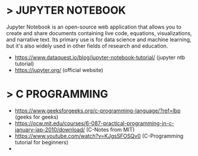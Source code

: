 # > JUPYTER NOTEBOOK
  Jupyter Notebook is an open-source web application that allows you to create and share documents containing live code, equations, visualizations, and narrative text. Its primary use is for data science and machine learning, but it's also widely used in other fields of research and education.

  *  https://www.dataquest.io/blog/jupyter-notebook-tutorial/ (jupyter ntb tutorial)
  *  https://jupyter.org/ (official website)

# > C PROGRAMMING
  *  https://www.geeksforgeeks.org/c-programming-language/?ref=lbp (geeks for geeks)
  *  https://ocw.mit.edu/courses/6-087-practical-programming-in-c-january-iap-2010/download/ (C-Notes from MIT)
  *  https://www.youtube.com/watch?v=KJgsSFOSQv0 (C-Programming tutorial for beginners)
  *  

